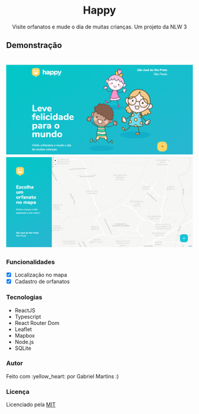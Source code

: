<h1 align="center">Happy</h1>
<p align="center">Visite orfanatos e mude o dia de muitas crianças. Um projeto da NLW 3</p>

## Demonstração
<h1 align="center">
  <img alt="HappyLanding" title="#Landing" src="./assets/landing.png" />
  <img alt="HappyMap" title="#OrphanagesMap" src="./assets/orphanages-map.png" />
</h1>

### Funcionalidades
- [x] Localização no mapa
- [x] Cadastro de orfanatos

### Tecnologias 
- ReactJS
- Typescript
- React Router Dom
- Leaflet
- Mapbox
- Node.js
- SQLite

### Autor 
<p> Feito com :yellow_heart: por Gabriel Martins :) </p>

### Licença
Licenciado pela <a href="./LICENSE.md"> MIT </a>
